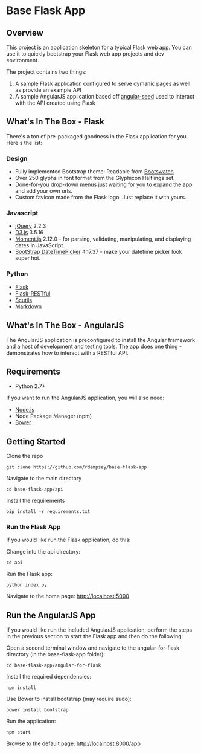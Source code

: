 # Base Flask App

## Overview

This project is an application skeleton for a typical Flask web app. You can use it to quickly bootstrap your Flask web app projects and dev environment.

The project contains two things:

1. A sample Flask application configured to serve dymanic pages as well as provide an example API
2. A sample AngularJS application based off [angular-seed](https://github.com/angular/angular-seed) used to interact with the API created using Flask

## What's In The Box - Flask

There's a ton of pre-packaged goodness in the Flask application for you. Here's the list:

### Design

* Fully implemented Bootstrap theme: Readable from [Bootswatch](http://bootswatch.com/readable/)
* Over 250 glyphs in font format from the Glyphicon Halflings set.
* Done-for-you drop-down menus just waiting for you to expand the app and add your own urls.
* Custom favicon made from the Flask logo. Just replace it with yours.

### Javascript

* [jQuery](https://jquery.com/) 2.2.3
* [D3.js](https://d3js.org/) 3.5.16
* [Moment.js](http://momentjs.com/) 2.12.0 - for parsing, validating, manipulating, and displaying dates in JavaScript.
* [BootStrap DateTimePicker](https://github.com/Eonasdan/bootstrap-datetimepicker) 4.17.37 - make your datetime picker look super hot.

### Python

* [Flask](http://flask.pocoo.org/)
* [Flask-RESTful](http://flask-restful-cn.readthedocs.org/en/0.3.4/)
* [Scutils](https://github.com/istresearch/scrapy-cluster/tree/master/utils)
* [Markdown](https://pypi.python.org/pypi/Markdown)

## What's In The Box - AngularJS

The AngularJS application is preconfigured to install the Angular framework and a host of development and testing tools. The app does one thing - demonstrates how to interact with a RESTful API.

## Requirements

* Python 2.7+

If you want to run the AngularJS application, you will also need:

* [Node.js](https://nodejs.org/)
* Node Package Manager (npm)
* [Bower](http://bower.io/#install-bower)

## Getting Started

Clone the repo

    git clone https://github.com/rdempsey/base-flask-app

Navigate to the main directory

    cd base-flask-app/api

Install the requirements

    pip install -r requirements.txt


### Run the Flask App

If you would like run the Flask application, do this:

Change into the api directory:

    cd api

Run the Flask app:

    python index.py

Navigate to the home page: [http://localhost:5000](http://localhost:5000)

## Run the AngularJS App

If you would like run the included AngularJS application, perform the steps in the previous section to start the Flask app and then do the following:

Open a second terminal window and navigate to the angular-for-flask directory (in the base-flask-app folder):

    cd base-flask-app/angular-for-flask

Install the required dependencies:

    npm install

Use Bower to install bootstrap (may require sudo):

    bower install bootstrap

Run the application:

    npm start

Browse to the default page: [http://localhost:8000/app](http://localhost:8000/app)